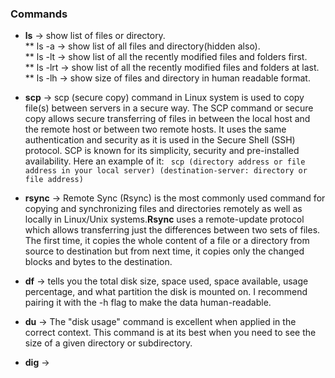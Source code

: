 ### Commands

* **ls** -> show list of files or directory.<br />
   ** ls -a -> show list of all files and directory(hidden also).<br />
   ** ls -lt -> show list of all the recently modified files and folders first.<br />
   ** ls -lrt -> show list of all the recently modified files and folders at last.<br />
   ** ls -lh -> show size of files and directory in human readable format.<br />
   

* **scp** -> scp (secure copy) command in Linux system is used to copy file(s) between servers in a secure way. The SCP command or secure copy allows secure transferring of files in between the local host and the remote host or between two remote hosts. It uses the same authentication and security as it is used in the Secure Shell (SSH) protocol. SCP is known for its simplicity, security and pre-installed availability. 
Here an example of it:
``` scp (directory address or file address in your local server) (destination-server: directory or file address)```

* **rsync** -> Remote Sync (Rsync) is the most commonly used command for copying and synchronizing files and directories remotely as well as locally in Linux/Unix systems.**Rsync** uses a remote-update protocol which allows transferring just the differences between two sets of files. The first time, it copies the whole content of a file or a directory from source to destination but from next time, it copies only the changed blocks and bytes to the destination.
           


* **df** ->  tells you the total disk size, space used, space available, usage percentage, and what partition the disk is mounted on. I recommend pairing it with the -h flag to make the data human-readable.


* **du** -> The "disk usage" command is excellent when applied in the correct context. This command is at its best when you need to see the size of a given directory or subdirectory.

* **dig** -> 

